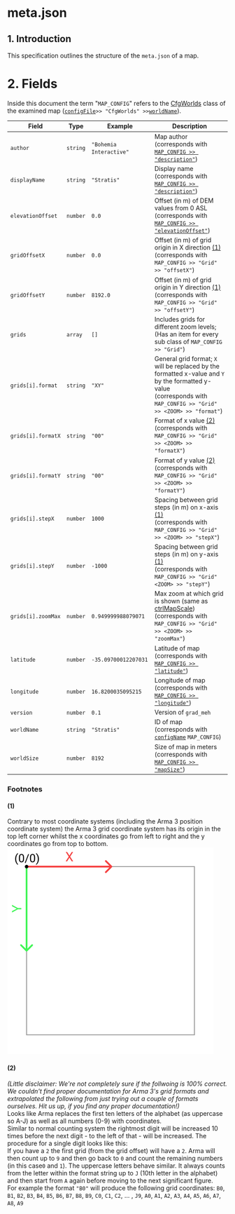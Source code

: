 # meta.json

## 1. Introduction
This specification outlines the structure of the `meta.json` of a map.

# 2. Fields
Inside this document the term "`MAP_CONFIG`" refers to the  [CfgWorlds](https://community.bistudio.com/wiki/Arma_3_CfgWorlds_Config_Reference) class of the examined map ([`configFile`](https://community.bistudio.com/wiki/configFile)` >> "CfgWorlds" >> `[`worldName`](https://community.bistudio.com/wiki/worldName)).

| Field | Type | Example | Description |
| --- | --- | --- | --- |
| `author` | `string` | `"Bohemia Interactive"` | Map author<br>(corresponds with [`MAP_CONFIG >> "description"`](https://community.bistudio.com/wiki/Arma_3_CfgWorlds_Config_Reference#author)) |
| `displayName` | `string` | `"Stratis"` | Display name<br>(corresponds with [`MAP_CONFIG >> "description"`](https://community.bistudio.com/wiki/Arma_3_CfgWorlds_Config_Reference#description)) |
| `elevationOffset` | `number` | `0.0` | Offset (in m) of DEM values from 0 ASL<br>(corresponds with [`MAP_CONFIG >> "elevationOffset"`](https://community.bistudio.com/wiki/Arma_3_CfgWorlds_Config_Reference#elevationOffset)) |
| `gridOffsetX` | `number` | `0.0` | Offset (in m) of grid origin in X direction [(1)](#1)<br>(corresponds with `MAP_CONFIG >> "Grid" >> "offsetX"`) |
| `gridOffsetY` | `number` | `8192.0` | Offset (in m) of grid origin in Y direction [(1)](#1)<br>(corresponds with `MAP_CONFIG >> "Grid" >> "offsetY"`) |
| `grids` | `array` | `[]` | Includes grids for different zoom levels;<br>(Has an item for every sub class of `MAP_CONFIG >> "Grid"`) |
| `grids[i].format` | `string` | `"XY"` | General grid format; `X` will be replaced by the formatted x-value and `Y` by the formatted y-value<br>(corresponds with `MAP_CONFIG >> "Grid" >> <ZOOM> >> "format"`) |
| `grids[i].formatX` | `string` | `"00"` | Format of x value [(2)](#2)<br>(corresponds with `MAP_CONFIG >> "Grid" >> <ZOOM> >> "formatX"`)  |
| `grids[i].formatY` | `string` | `"00"` | Format of y value [(2)](#2)<br>(corresponds with `MAP_CONFIG >> "Grid" >> <ZOOM> >> "formatY"`) |
| `grids[i].stepX` | `number` | `1000` | Spacing between grid steps (in m) on x-axis [(1)](#1)<br>(corresponds with `MAP_CONFIG >> "Grid" >> <ZOOM> >> "stepX"`) |
| `grids[i].stepY` | `number` | `-1000` | Spacing between grid steps (in m) on y-axis [(1)](#1)<br>(corresponds with `MAP_CONFIG >> "Grid" <ZOOM> >> "stepY"`) |
| `grids[i].zoomMax` | `number` | `0.949999988079071` | Max zoom at which grid is shown (same as [ctrlMapScale](https://community.bistudio.com/wiki/ctrlMapScale))<br>(corresponds with `MAP_CONFIG >> "Grid" >> <ZOOM> >> "zoomMax"`)  |
| `latitude` | `number` | `-35.09700012207031` | Latitude of map<br>(corresponds with [`MAP_CONFIG >> "latitude"`](https://community.bistudio.com/wiki/Arma_3_CfgWorlds_Config_Reference#latitude)) |
| `longitude` | `number` | `16.8200035095215` | Longitude of map<br>(corresponds with [`MAP_CONFIG >> "longitude"`](https://community.bistudio.com/wiki/Arma_3_CfgWorlds_Config_Reference#longitude)) |
| `version` | `number` | `0.1` | Version of `grad_meh` | |
| `worldName` | `string` | `"Stratis"` | ID of map<br>(corresponds with [`configName`](https://community.bistudio.com/wiki/configName) `MAP_CONFIG`) |
| `worldSize` | `number` | `8192` | Size of map in meters<br>(corresponds with  [`MAP_CONFIG >> "mapSize"`](https://community.bistudio.com/wiki/Arma_3_CfgWorlds_Config_Reference#mapSize)) |

### Footnotes

#### (1)
Contrary to most coordinate systems (including the Arma 3 position coordinate system) the Arma 3 grid coordinate system has its origin in the top left corner whilst the x coordinates go from left to right and the y coordinates go from top to bottom.  
![](./assets/grid_coord_system.svg)


#### (2)
_(Little disclaimer: We're not completely sure if the follwoing is 100% correct. We couldn't find proper documentation for Arma 3's grid formats and extrapolated the following from just trying out a couple of formats ourselves. Hit us up, if you find any proper documentation!)_  
Looks like Arma replaces the first ten letters of the alphabet (as uppercase so A-J) as well as all numbers (0-9) with coordinates.  
Similar to normal counting system the rightmost digit will be increased 10 times before the next digit - to the left of that - will be increased.
The procedure for a single digit looks like this:   
If you have a `2` the first grid (from the grid offset) will have a `2`. Arma will then count up to `9` and then go back to `0` and count the remaining numbers (in this case`0` and `1`). The uppercase letters behave similar. It always counts from the letter within the format string up to `J` (10th letter in the alphabet) and then start from `A` again before moving to the next significant figure.  
For example the format `"B0"` will produce the following grid coordinates:
`B0`, `B1`, `B2`, `B3`, `B4`, `B5`, `B6`, `B7`, `B8`, `B9`, `C0`, `C1`, `C2`, ... , `J9`, `A0`, `A1`, `A2`, `A3`, `A4`, `A5`, `A6`, `A7`, `A8`, `A9` 
